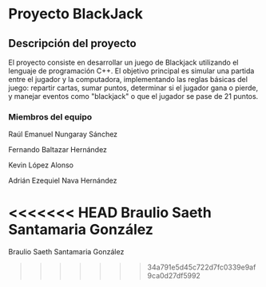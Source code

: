 # Proyecto BlackJack

## Descripción del proyecto

El proyecto consiste en desarrollar un juego de Blackjack utilizando el lenguaje de programación C++. El objetivo principal es simular una partida entre el jugador y la computadora, implementando las reglas básicas del juego: repartir cartas, sumar puntos, determinar si el jugador gana o pierde, y manejar eventos como "blackjack" o que el jugador se pase de 21 puntos.

### Miembros del equipo


Raúl Emanuel Nungaray Sánchez

Fernando Baltazar Hernández

Kevin López Alonso

Adrián Ezequiel Nava Hernández

<<<<<<< HEAD
Braulio Saeth Santamaria González
=======
Braulio Saeth Santamaria González
>>>>>>> 34a791e5d45c722d7fc0339e9af9ca0d27df5992

